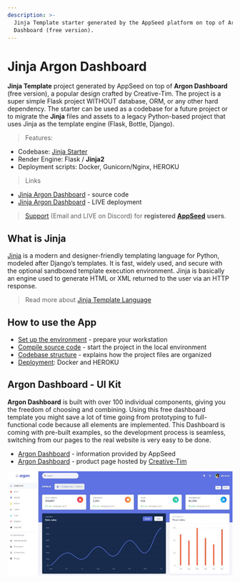 ```yaml
---
description: >-
  Jinja Template starter generated by the AppSeed platform on top of Argon
  Dashboard (free version).
---
```


# Jinja Argon Dashboard

**Jinja Template** project generated by AppSeed on top of **Argon Dashboard** (free version), a popular design crafted by Creative-Tim. The project is a super simple Flask project WITHOUT database, ORM, or any other hard dependency. The starter can be used as a codebase for a future project or to migrate the **Jinja** files and assets to a legacy Python-based project that uses Jinja as the template engine (Flask, Bottle, Django).

> Features:

- Codebase: [Jinja Starter](../../boilerplate-code/boilerplate-jinja.md)
- Render Engine: Flask / **Jinja2**
- Deployment scripts: Docker, Gunicorn/Nginx, HEROKU

> Links

- [Jinja Argon Dashboard](https://github.com/app-generator/jinja-argon-dashboard) - source code
- [Jinja Argon Dashboard](https://jinja-argon-dashboard.appseed-srv1.com/) - LIVE deployment

> [Support](https://appseed.us/support) (Email and LIVE on Discord) for **registered** [**AppSeed**](https://appseed.us/) **users**.

## What is Jinja

[Jinja](https://jinja.palletsprojects.com/en/2.11.x/) is a modern and designer-friendly templating language for Python, modeled after Django’s templates. It is fast, widely used, and secure with the optional sandboxed template execution environment. Jinja is basically an engine used to generate HTML or XML returned to the user via an HTTP response.

> Read more about [Jinja Template Language](../../content/what-is/jinja.md)

## How to use the App

- [Set up the environment](../../boilerplate-code/boilerplate-jinja.md#environment) - prepare your workstation
- [Compile source code](../../boilerplate-code/boilerplate-jinja.md#build-the-app) - start the project in the local environment
- [Codebase structure](../../boilerplate-code/boilerplate-jinja.md#codebase-structure) - explains how the project files are organized
- [Deployment](../../boilerplate-code/boilerplate-jinja.md#deployment): Docker and HEROKU

## Argon Dashboard - UI Kit

**Argon Dashboard** is built with over 100 individual components, giving you the freedom of choosing and combining. Using this free dashboard template you might save a lot of time going from prototyping to full-functional code because all elements are implemented. This Dashboard is coming with pre-built examples, so the development process is seamless, switching from our pages to the real website is very easy to be done.

- [Argon Dashboard](../../content/bootstrap-template/argon-dashboard.md) - information provided by AppSeed
- [Argon Dashboard](https://bit.ly/2KEZQiF) - product page hosted by [Creative-Tim](../../content/partners/creative-tim.md)

![Argon Dashboard - Main Page.](../../../static/assets/docs-argon-dashboard-screen.jpg)
